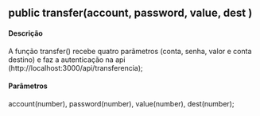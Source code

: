 ## public transfer(account, password, value, dest )
#### Descrição
A função transfer() recebe quatro parâmetros (conta, senha, valor e conta destino) e faz a autenticação na api (http://localhost:3000/api/transferencia);

#### Parâmetros
account(number), password(number), value(number), dest(number);